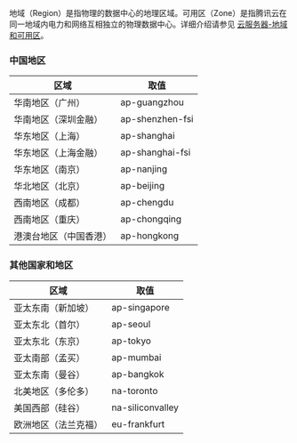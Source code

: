地域（Region）是指物理的数据中心的地理区域。可用区（Zone）是指腾讯云在同一地域内电力和网络互相独立的物理数据中心。详细介绍请参见 [云服务器-地域和可用区](https://cloud.tencent.com/document/product/213/6091)。

### 中国地区

| 区域                   | 取值            |
| ---------------------- | --------------- |
| 华南地区（广州）       | ap-guangzhou    |
| 华南地区（深圳金融）   | ap-shenzhen-fsi |
| 华东地区（上海）       | ap-shanghai     |
| 华东地区（上海金融）   | ap-shanghai-fsi |
| 华东地区（南京）       | ap-nanjing      |
| 华北地区（北京）       | ap-beijing      |
| 西南地区（成都）       | ap-chengdu      |
| 西南地区（重庆）       | ap-chongqing    |
| 港澳台地区（中国香港） | ap-hongkong     |

### 其他国家和地区

| 区域                 | 取值             |
| -------------------- | ---------------- |
| 亚太东南（新加坡）   | ap-singapore     |
| 亚太东北（首尔）     | ap-seoul         |
| 亚太东北（东京）     | ap-tokyo         |
| 亚太南部（孟买）     | ap-mumbai        |
| 亚太东南（曼谷）     | ap-bangkok       |
| 北美地区（多伦多）   | na-toronto       |
| 美国西部（硅谷）     | na-siliconvalley |
| 欧洲地区（法兰克福） | eu-frankfurt     |




